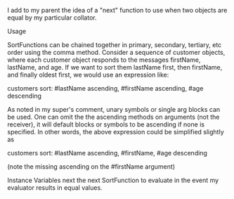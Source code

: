 I add to my parent the idea of a "next" function to use when two objects are equal by my particular collator.

Usage

SortFunctions can be chained together in primary, secondary, tertiary, etc order using the comma method. Consider a sequence of customer objects, where each customer object responds to the messages firstName, lastName, and age. If we want to sort them lastName first, then firstName, and finally oldest first, we would use an expression like:

customers sort: #lastName ascending, #firstName ascending, #age descending

As noted in my super's comment, unary symbols or single arg blocks can be used. One can omit the the ascending methods on arguments (not the receiver), it will default blocks or symbols to be ascending if none is specified. In other words, the above expression could be simplified slightly as

customers sort: #lastName ascending, #firstName, #age descending

(note the missing ascending on the #firstName argument)

Instance Variables
	next	<SortFunction>	the next SortFunction to evaluate in the event my evaluator results in equal values.

